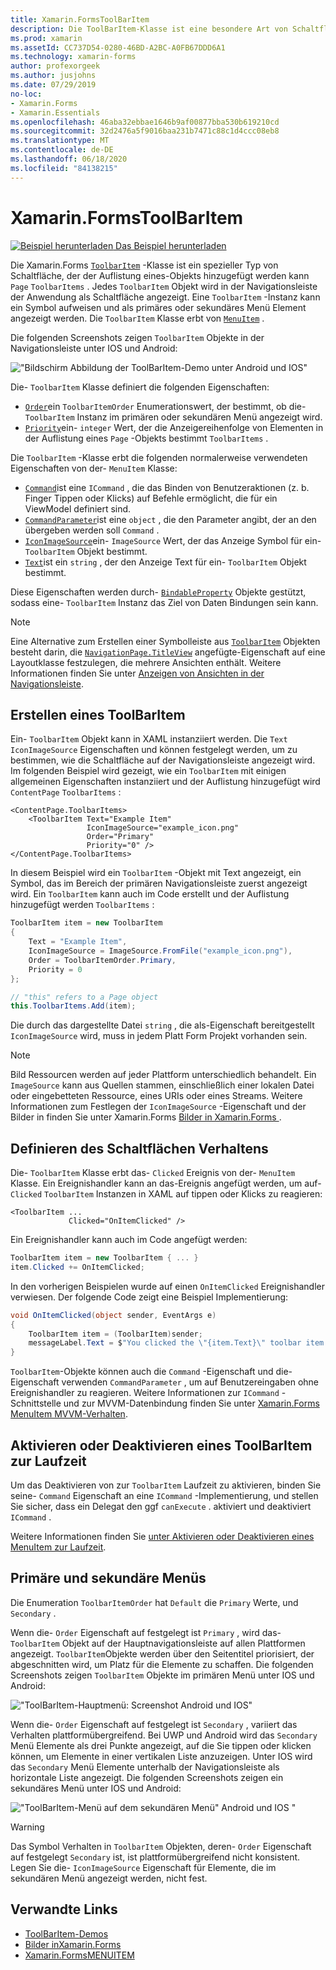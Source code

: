 ```yaml
---
title: Xamarin.FormsToolBarItem
description: Die ToolBarItem-Klasse ist eine besondere Art von Schaltfläche, die in der Navigationsleiste einer Anwendung verwendet wird.
ms.prod: xamarin
ms.assetId: CC737D54-0280-46BD-A2BC-A0FB67DDD6A1
ms.technology: xamarin-forms
author: profexorgeek
ms.author: jusjohns
ms.date: 07/29/2019
no-loc:
- Xamarin.Forms
- Xamarin.Essentials
ms.openlocfilehash: 46aba32ebbae1646b9af00877bba530b619210cd
ms.sourcegitcommit: 32d2476a5f9016baa231b7471c88c1d4ccc08eb8
ms.translationtype: MT
ms.contentlocale: de-DE
ms.lasthandoff: 06/18/2020
ms.locfileid: "84138215"
---
```

# <a name="xamarinforms-toolbaritem"></a>Xamarin.FormsToolBarItem

[![Beispiel herunterladen](~/media/shared/download.png) Das Beispiel herunterladen](https://docs.microsoft.com/samples/xamarin/xamarin-forms-samples/userinterface-toolbaritem/)

Die Xamarin.Forms [`ToolbarItem`](xref:Xamarin.Forms.ToolbarItem) -Klasse ist ein spezieller Typ von Schaltfläche, der der Auflistung eines-Objekts hinzugefügt werden kann `Page` `ToolbarItems` . Jedes `ToolbarItem` Objekt wird in der Navigationsleiste der Anwendung als Schaltfläche angezeigt. Eine `ToolbarItem` -Instanz kann ein Symbol aufweisen und als primäres oder sekundäres Menü Element angezeigt werden. Die `ToolbarItem` Klasse erbt von [`MenuItem`](xref:Xamarin.Forms.MenuItem) .

Die folgenden Screenshots zeigen `ToolbarItem` Objekte in der Navigationsleiste unter IOS und Android:

!["Bildschirm Abbildung der ToolBarItem-Demo unter Android und IOS"](toolbaritem-images/toolbaritem-device-screenshot.png "Bildschirm Abbildung von ToolBarItem-Demo unter Android und IOS")

Die- `ToolbarItem` Klasse definiert die folgenden Eigenschaften:

* [`Order`](xref:Xamarin.Forms.ToolbarItem.Order)ein `ToolbarItemOrder` Enumerationswert, der bestimmt, ob die- `ToolbarItem` Instanz im primären oder sekundären Menü angezeigt wird.
* [`Priority`](xref:Xamarin.Forms.ToolbarItem.Priority)ein- `integer` Wert, der die Anzeigereihenfolge von Elementen in der Auflistung eines `Page` -Objekts bestimmt `ToolbarItems` .

Die `ToolbarItem` -Klasse erbt die folgenden normalerweise verwendeten Eigenschaften von der- `MenuItem` Klasse:

* [`Command`](xref:Xamarin.Forms.MenuItem.Command)ist eine `ICommand` , die das Binden von Benutzeraktionen (z. b. Finger Tippen oder Klicks) auf Befehle ermöglicht, die für ein ViewModel definiert sind.
* [`CommandParameter`](xref:Xamarin.Forms.MenuItem.CommandParameter)ist eine `object` , die den Parameter angibt, der an den übergeben werden soll `Command` .
* [`IconImageSource`](xref:Xamarin.Forms.MenuItem.IconImageSource)ein- `ImageSource` Wert, der das Anzeige Symbol für ein- `ToolbarItem` Objekt bestimmt.
* [`Text`](xref:Xamarin.Forms.MenuItem.Text)ist ein `string` , der den Anzeige Text für ein- `ToolbarItem` Objekt bestimmt.

Diese Eigenschaften werden durch- [`BindableProperty`](xref:Xamarin.Forms.BindableProperty) Objekte gestützt, sodass eine- `ToolbarItem` Instanz das Ziel von Daten Bindungen sein kann.

> [!NOTE]
> Eine Alternative zum Erstellen einer Symbolleiste aus [`ToolbarItem`](xref:Xamarin.Forms.ToolbarItem) Objekten besteht darin, die [`NavigationPage.TitleView`](xref:Xamarin.Forms.NavigationPage.TitleViewProperty) angefügte-Eigenschaft auf eine Layoutklasse festzulegen, die mehrere Ansichten enthält. Weitere Informationen finden Sie unter [Anzeigen von Ansichten in der Navigationsleiste](~/xamarin-forms/app-fundamentals/navigation/hierarchical.md#displaying-views-in-the-navigation-bar).

## <a name="create-a-toolbaritem"></a>Erstellen eines ToolBarItem

Ein- `ToolbarItem` Objekt kann in XAML instanziiert werden. Die `Text` `IconImageSource` Eigenschaften und können festgelegt werden, um zu bestimmen, wie die Schaltfläche auf der Navigationsleiste angezeigt wird. Im folgenden Beispiel wird gezeigt, wie ein `ToolbarItem` mit einigen allgemeinen Eigenschaften instanziiert und der Auflistung hinzugefügt wird `ContentPage` `ToolbarItems` :

```xaml
<ContentPage.ToolbarItems>
    <ToolbarItem Text="Example Item"
                 IconImageSource="example_icon.png"
                 Order="Primary"
                 Priority="0" />
</ContentPage.ToolbarItems>
```

In diesem Beispiel wird ein `ToolbarItem` -Objekt mit Text angezeigt, ein Symbol, das im Bereich der primären Navigationsleiste zuerst angezeigt wird. Ein `ToolbarItem` kann auch im Code erstellt und der Auflistung hinzugefügt werden `ToolbarItems` :

```csharp
ToolbarItem item = new ToolbarItem
{
    Text = "Example Item",
    IconImageSource = ImageSource.FromFile("example_icon.png"),
    Order = ToolbarItemOrder.Primary,
    Priority = 0
};

// "this" refers to a Page object
this.ToolbarItems.Add(item);
```

Die durch das dargestellte Datei `string` , die als-Eigenschaft bereitgestellt `IconImageSource` wird, muss in jedem Platt Form Projekt vorhanden sein.

> [!NOTE]
> Bild Ressourcen werden auf jeder Plattform unterschiedlich behandelt. Ein `ImageSource` kann aus Quellen stammen, einschließlich einer lokalen Datei oder eingebetteten Ressource, eines URIs oder eines Streams. Weitere Informationen zum Festlegen der `IconImageSource` -Eigenschaft und der Bilder in finden Sie unter Xamarin.Forms [Bilder in Xamarin.Forms ](~/xamarin-forms/user-interface/images.md).

## <a name="define-button-behavior"></a>Definieren des Schaltflächen Verhaltens

Die- `ToolbarItem` Klasse erbt das- `Clicked` Ereignis von der- `MenuItem` Klasse. Ein Ereignishandler kann an das-Ereignis angefügt werden, um auf- `Clicked` `ToolbarItem` Instanzen in XAML auf tippen oder Klicks zu reagieren:

```xaml
<ToolbarItem ...
             Clicked="OnItemClicked" />
```

Ein Ereignishandler kann auch im Code angefügt werden:

```csharp
ToolbarItem item = new ToolbarItem { ... }
item.Clicked += OnItemClicked;
```

In den vorherigen Beispielen wurde auf einen `OnItemClicked` Ereignishandler verwiesen. Der folgende Code zeigt eine Beispiel Implementierung:

```csharp
void OnItemClicked(object sender, EventArgs e)
{
    ToolbarItem item = (ToolbarItem)sender;
    messageLabel.Text = $"You clicked the \"{item.Text}\" toolbar item.";
}
```

`ToolbarItem`-Objekte können auch die `Command` -Eigenschaft und die-Eigenschaft verwenden `CommandParameter` , um auf Benutzereingaben ohne Ereignishandler zu reagieren. Weitere Informationen zur `ICommand` -Schnittstelle und zur MVVM-Datenbindung finden Sie unter [ Xamarin.Forms MenuItem MVVM-Verhalten](~/xamarin-forms/user-interface/menuitem.md#define-menuitem-behavior-with-mvvm).

## <a name="enable-or-disable-a-toolbaritem-at-runtime"></a>Aktivieren oder Deaktivieren eines ToolBarItem zur Laufzeit

Um das Deaktivieren von zur `ToolbarItem` Laufzeit zu aktivieren, binden Sie seine- `Command` Eigenschaft an eine `ICommand` -Implementierung, und stellen Sie sicher, dass ein Delegat den ggf `canExecute` . aktiviert und deaktiviert `ICommand` .

Weitere Informationen finden Sie [unter Aktivieren oder Deaktivieren eines MenuItem zur Laufzeit](menuitem.md#enable-or-disable-a-menuitem-at-runtime).

## <a name="primary-and-secondary-menus"></a>Primäre und sekundäre Menüs

Die Enumeration `ToolbarItemOrder` hat `Default` die `Primary` Werte, und `Secondary` .

Wenn die- `Order` Eigenschaft auf festgelegt ist `Primary` , wird das- `ToolbarItem` Objekt auf der Hauptnavigationsleiste auf allen Plattformen angezeigt. `ToolbarItem`Objekte werden über den Seitentitel priorisiert, der abgeschnitten wird, um Platz für die Elemente zu schaffen. Die folgenden Screenshots zeigen `ToolbarItem` Objekte im primären Menü unter IOS und Android:

!["ToolBarItem-Hauptmenü: Screenshot Android und IOS"](toolbaritem-images/toolbaritem-primary-menu.png "Bildschirm Abbildung des primären ToolBarItem-Menüs unter Android und IOS")

Wenn die- `Order` Eigenschaft auf festgelegt ist `Secondary` , variiert das Verhalten plattformübergreifend. Bei UWP und Android wird das `Secondary` Menü Elemente als drei Punkte angezeigt, auf die Sie tippen oder klicken können, um Elemente in einer vertikalen Liste anzuzeigen. Unter IOS wird das `Secondary` Menü Elemente unterhalb der Navigationsleiste als horizontale Liste angezeigt. Die folgenden Screenshots zeigen ein sekundäres Menü unter IOS und Android:

!["ToolBarItem-Menü auf dem sekundären Menü" Android und IOS "](toolbaritem-images/toolbaritem-secondary-menu.png "Bildschirm Abbildung des sekundären ToolBarItem-Menüs unter Android und IOS")

> [!WARNING]
> Das Symbol Verhalten in `ToolbarItem` Objekten, deren- `Order` Eigenschaft auf festgelegt `Secondary` ist, ist plattformübergreifend nicht konsistent. Legen Sie die- `IconImageSource` Eigenschaft für Elemente, die im sekundären Menü angezeigt werden, nicht fest.

## <a name="related-links"></a>Verwandte Links

* [ToolBarItem-Demos](https://docs.microsoft.com/samples/xamarin/xamarin-forms-samples/userinterface-toolbaritem/)
* [Bilder inXamarin.Forms](~/xamarin-forms/user-interface/images.md)
* [Xamarin.FormsMENUITEM](~/xamarin-forms/user-interface/menuitem.md)
